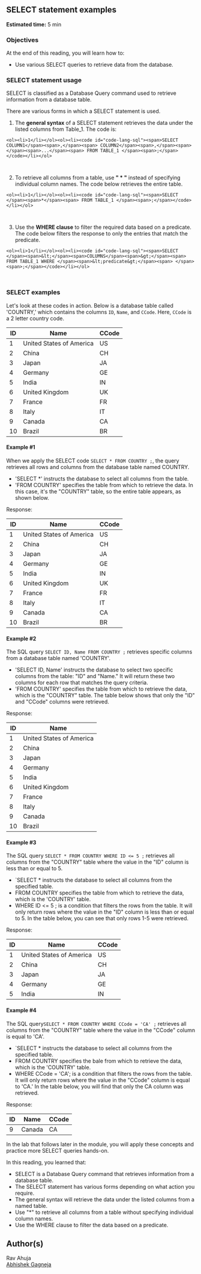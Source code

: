 ## SELECT statement examples

**Estimated time:** 5 min

### Objectives

At the end of this reading, you will learn how to:

-   Use various SELECT queries to retrieve data from the database.

### SELECT statement usage

SELECT is classified as a Database Query command used to retrieve information from a database table.

There are various forms in which a SELECT statement is used.

1.  The **general syntax** of a SELECT statement retrieves the data under the listed columns from Table\_1. The code is:

```
<ol><li>1</li></ol><ol><li><code id="code-lang-sql"><span>SELECT COLUMN1</span><span>,</span><span> COLUMN2</span><span>,</span><span> </span><span>...</span><span> FROM TABLE_1 </span><span>;</span></code></li></ol>
          
        
```

2.  To retrieve all columns from a table, use **" \* "** instead of specifying individual column names. The code below retrieves the entire table.

```
<ol><li>1</li></ol><ol><li><code id="code-lang-sql"><span>SELECT </span><span>*</span><span> FROM TABLE_1 </span><span>;</span></code></li></ol>
          
        
```

3.  Use the **WHERE clause** to filter the required data based on a predicate. The code below filters the response to only the entries that match the predicate.

```
<ol><li>1</li></ol><ol><li><code id="code-lang-sql"><span>SELECT </span><span>&lt;</span><span>COLUMNS</span><span>&gt;</span><span> FROM TABLE_1 WHERE </span><span>&lt;predicate&gt;</span><span> </span><span>;</span></code></li></ol>
          
        
```

### SELECT examples

Let's look at these codes in action. Below is a database table called 'COUNTRY,' which contains the columns `ID`, `Name`, and `CCode`. Here, `CCode` is a 2 letter country code.

| ID | Name | CCode |
| --- | --- | --- |
| 1 | United States of America | US |
| 2 | China | CH |
| 3 | Japan | JA |
| 4 | Germany | GE |
| 5 | India | IN |
| 6 | United Kingdom | UK |
| 7 | France | FR |
| 8 | Italy | IT |
| 9 | Canada | CA |
| 10 | Brazil | BR |

#### Example #1

When we apply the SELECT code `SELECT * FROM COUNTRY ;`, the query retrieves all rows and columns from the database table named COUNTRY.

-   'SELECT \*' instructs the database to select all columns from the table.
-   'FROM COUNTRY' specifies the table from which to retrieve the data. In this case, it's the "COUNTRY" table, so the entire table appears, as shown below.

Response:

| ID | Name | CCode |
| --- | --- | --- |
| 1 | United States of America | US |
| 2 | China | CH |
| 3 | Japan | JA |
| 4 | Germany | GE |
| 5 | India | IN |
| 6 | United Kingdom | UK |
| 7 | France | FR |
| 8 | Italy | IT |
| 9 | Canada | CA |
| 10 | Brazil | BR |

#### Example #2

The SQL query `SELECT ID, Name FROM COUNTRY ;` retrieves specific columns from a database table named 'COUNTRY'.

-   'SELECT ID, Name' instructs the database to select two specific columns from the table: "ID" and "Name." It will return these two columns for each row that matches the query criteria.
-   'FROM COUNTRY' specifies the table from which to retrieve the data, which is the "COUNTRY" table. The table below shows that only the "ID" and "CCode" columns were retrieved.

Response:

| ID | Name |
| --- | --- |
| 1 | United States of America |
| 2 | China |
| 3 | Japan |
| 4 | Germany |
| 5 | India |
| 6 | United Kingdom |
| 7 | France |
| 8 | Italy |
| 9 | Canada |
| 10 | Brazil |

#### Example #3

The SQL query `SELECT * FROM COUNTRY WHERE ID <= 5 ;` retrieves all columns from the "COUNTRY" table where the value in the "ID" column is less than or equal to 5.

-   \`SELECT \* instructs the database to select all columns from the specified table.
-   FROM COUNTRY specifies the table from which to retrieve the data, which is the 'COUNTRY' table.
-   WHERE ID <= 5 ; is a condition that filters the rows from the table. It will only return rows where the value in the "ID" column is less than or equal to 5. In the table below, you can see that only rows 1-5 were retrieved.

Response:

| ID | Name | CCode |
| --- | --- | --- |
| 1 | United States of America | US |
| 2 | China | CH |
| 3 | Japan | JA |
| 4 | Germany | GE |
| 5 | India | IN |

#### Example #4

The SQL query`SELECT * FROM COUNTRY WHERE CCode = 'CA' ;` retrieves all columns from the "COUNTRY" table where the value in the "CCode" column is equal to 'CA'.

-   \`SELECT \* instructs the database to select all columns from the specified table.
-   FROM COUNTRY specifies the bale from which to retrieve the data, which is the 'COUNTRY' table.
-   WHERE CCode = 'CA'; is a condition that filters the rows from the table. It will only return rows where the value in the "CCode" column is equal to 'CA.' In the table below, you will find that only the CA column was retrieved.

Response:

| ID | Name | CCode |
| --- | --- | --- |
| 9 | Canada | CA |

In the lab that follows later in the module, you will apply these concepts and practice more SELECT queries hands-on.

In this reading, you learned that:

-   SELECT is a Database Query command that retrieves information from a database table.
-   The SELECT statement has various forms depending on what action you require.
-   The general syntax will retrieve the data under the listed columns from a named table.
-   Use "\*" to retrieve all columns from a table without specifying individual column names.
-   Use the WHERE clause to filter the data based on a predicate.

## Author(s)

Rav Ahuja  
[Abhishek Gagneja](https://www.coursera.org/instructor/~129186572 "Abhishek Gagneja")
